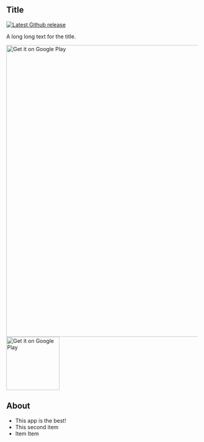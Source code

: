 ## Title

[![Latest Github release](https://img.shields.io/github/v/release/je2rymouse/MyNotes?style=plastic)](https://github.com/je2rymouse/MyNotes/releases/latest)

A long long text for the title.

<img alt="Get it on Google Play" title="Google Play" src="https://i.ibb.co/BnzV9tJ/get-it-on-google-play.png" width="768">

<a href="https://github.com">
    <img alt="Get it on Google Play" title="Google Play" src="https://i.ibb.co/BnzV9tJ/get-it-on-google-play.png" width="140">
</a>

## About

- This app is the best!
- This second item
- Item Item
